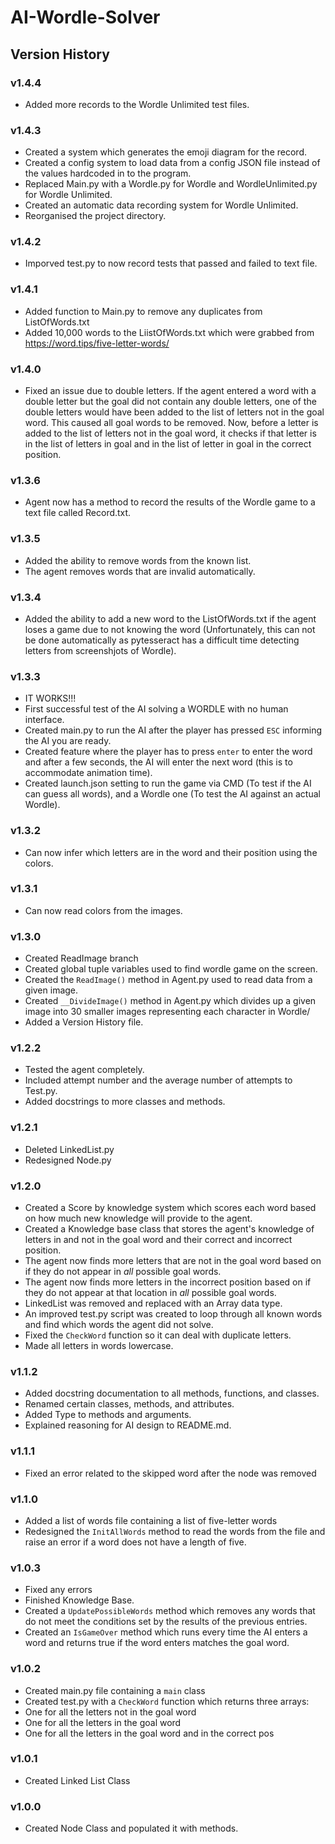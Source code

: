 # AI-Wordle-Solver

## Version History

### v1.4.4

- Added more records to the Wordle Unlimited test files.

### v1.4.3

- Created a system which generates the emoji diagram for the record.
- Created a config system to load data from a config JSON file instead of the values hardcoded in to the program.
- Replaced Main.py with a Wordle.py for Wordle and WordleUnlimited.py for Wordle Unlimited.
- Created an automatic data recording system for Wordle Unlimited.
- Reorganised the project directory.

### v1.4.2

- Imporved test.py to now record tests that passed and failed to text file.

### v1.4.1

- Added function to Main.py to remove any duplicates from ListOfWords.txt
- Added 10,000 words to the LiistOfWords.txt which were grabbed from <https://word.tips/five-letter-words/>

### v1.4.0

- Fixed an issue due to double letters. If the agent entered a word with a double letter but the goal did not contain any double letters, one of the double letters would have been added to the list of letters not in the goal word. This caused all goal words to be removed. Now, before a letter is added to the list of letters not in the goal word, it checks if that letter is in the list of letters in goal and in the list of letter in goal in the correct position.

### v1.3.6

- Agent now has a method to record the results of the Wordle game to a text file called Record.txt.

### v1.3.5

- Added the ability to remove words from the known list.
- The agent removes words that are invalid automatically.

### v1.3.4

- Added the ability to add a new word to the ListOfWords.txt if the agent loses a game due to not knowing the word (Unfortunately, this can not be done automatically as pytesseract has a difficult time detecting letters from screenshjots of Wordle).

### v1.3.3

- IT WORKS!!!
- First successful test of the AI solving a WORDLE with no human interface.
- Created main.py to run the AI after the player has pressed `ESC` informing the AI you are ready.
- Created feature where the player has to press `enter` to enter the word and after a few seconds, the AI will enter the next word (this is to accommodate animation time).
- Created launch.json setting to run the game via CMD (To test if the AI can guess all words), and a Wordle one (To test the AI against an actual Wordle).

### v1.3.2

- Can now infer which letters are in the word and their position using the colors.

### v1.3.1

- Can now read colors from the images.

### v1.3.0

- Created ReadImage branch
- Created global tuple variables used to find wordle game on the screen.
- Created the `ReadImage()` method in Agent.py used to read data from a given image.
- Created `__DivideImage()` method in Agent.py which divides up a given image into 30 smaller images representing each character in Wordle/
- Added a Version History file.

### v1.2.2

- Tested the agent completely.
- Included attempt number and the average number of attempts to Test.py.
- Added docstrings to more classes and methods.

### v1.2.1

- Deleted LinkedList.py
- Redesigned Node.py

### v1.2.0

- Created a Score by knowledge system which scores each word based on how much new knowledge will provide to the agent.
- Created a Knowledge base class that stores the agent's knowledge of letters in and not in the goal word and their correct and incorrect position.
- The agent now finds more letters that are not in the goal word based on if they do not appear in *all* possible goal words.
- The agent now finds more letters in the incorrect position based on if they do not appear at that location in *all* possible goal words.
- LinkedList was removed and replaced with an Array data type.
- An improved test.py script was created to loop through all known words and find which words the agent did not solve.
- Fixed the `CheckWord` function so it can deal with duplicate letters.
- Made all letters in words lowercase.

### v1.1.2

- Added docstring documentation to all methods, functions, and classes.
- Renamed certain classes, methods, and attributes.
- Added Type to methods and arguments.
- Explained reasoning for AI design to README.md.

### v1.1.1

- Fixed an error related to the skipped word after the node was removed

### v1.1.0

- Added a list of words file containing a list of five-letter words
- Redesigned the `InitAllWords` method to read the words from the file and raise an error if a word does not have a length of five.

### v1.0.3

- Fixed any errors
- Finished Knowledge Base.
- Created a `UpdatePossibleWords` method which removes any words that do not meet the conditions set by the results of the previous entries.
- Created an `IsGameOver` method which runs every time the AI enters a word and returns true if the word enters matches the goal word.

### v1.0.2

- Created main.py file containing a `main` class
- Created test.py with a `CheckWord` function which returns three arrays:
- One for all the letters not in the goal word
- One for all the letters in the goal word
- One for all the letters in the goal word and in the correct pos

### v1.0.1

- Created Linked List Class

### v1.0.0

- Created Node Class and populated it with methods.
